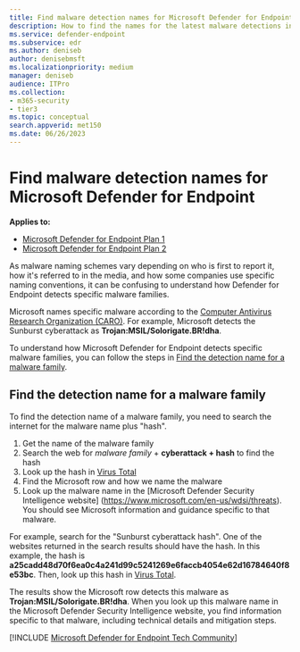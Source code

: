 ```yaml
---
title: Find malware detection names for Microsoft Defender for Endpoint 
description: How to find the names for the latest malware detections in Defender for Endpoint
ms.service: defender-endpoint
ms.subservice: edr
ms.author: deniseb
author: denisebmsft
ms.localizationpriority: medium
manager: deniseb
audience: ITPro
ms.collection: 
- m365-security
- tier3
ms.topic: conceptual
search.appverid: met150
ms.date: 06/26/2023
---
```


# Find malware detection names for Microsoft Defender for Endpoint

**Applies to:**

- [Microsoft Defender for Endpoint Plan 1](microsoft-defender-endpoint.md)
- [Microsoft Defender for Endpoint Plan 2](microsoft-defender-endpoint.md)

As malware naming schemes vary depending on who is first to report it, how it's referred to in the media, and how some companies use specific naming conventions, it can be confusing to understand how Defender for Endpoint detects specific malware families.

Microsoft names specific malware according to the [Computer Antivirus Research Organization (CARO)](/microsoft-365/security/intelligence/malware-naming). For example, Microsoft detects the Sunburst cyberattack as **Trojan:MSIL/Solorigate.BR!dha**.

To understand how Microsoft Defender for Endpoint detects specific malware families, you can follow the steps in [Find the detection name for a malware family](#find-the-detection-name-for-a-malware-family).

## Find the detection name for a malware family

To find the detection name of a malware family, you need to search the internet for the malware name plus "hash".

1. Get the name of the malware family
2. Search the web for *malware family* + **cyberattack + hash** to find the hash
3. Look up the hash in [Virus Total](https://www.virustotal.com/)
4. Find the Microsoft row and how we name the malware
5. Look up the malware name in the [Microsoft Defender Security Intelligence website] (https://www.microsoft.com/en-us/wdsi/threats). You should see Microsoft information and guidance specific to that malware.

For example, search for the "Sunburst cyberattack hash". One of the websites returned in the search results should have the hash. In this example, the hash is **a25cadd48d70f6ea0c4a241d99c5241269e6faccb4054e62d16784640f8e53bc**. Then, look up this hash in [Virus Total](https://www.virustotal.com/).

The results show the Microsoft row detects this malware as **Trojan:MSIL/Solorigate.BR!dha**. When you look up this malware name in the Microsoft Defender Security Intelligence website, you find information specific to that malware, including technical details and mitigation steps.

[!INCLUDE [Microsoft Defender for Endpoint Tech Community](../includes/defender-mde-techcommunity.md)]
